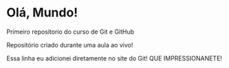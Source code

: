 # Olá, Mundo!
 Primeiro repositorio do curso de Git e GitHub

 Repositório criado durante uma aula ao vivo!

 Essa linha eu adicionei diretamente no site do Git! QUE IMPRESSIONANETE!
